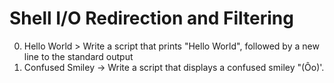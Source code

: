 # Shell I/O Redirection and Filtering
0. Hello World > Write a script that prints "Hello World", followed by a new line to the standard output
1. Confused Smiley -> Write a script that displays a confused smiley "(Ôo)'.
